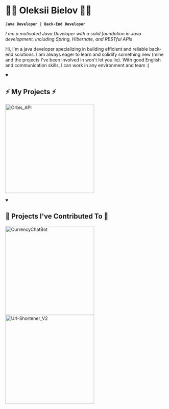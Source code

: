 # 👨‍💻 Oleksii Bielov 👨‍💻

**`Java Developer | Back-End Developer`**

*I am a motivated Java Developer with a solid foundation in Java development, including Spring, Hibernate, and RESTful APIs*

Hi, I'm a java developer specializing in building efficient and reliable back-end solutions.
I am always eager to learn and solidify something new (mine and the projects I've been involved in won't let you lie).
With good English and communication skills, I can work in any environment and team :)

<details open> 
  <summary><h2>⚡️ My Projects ⚡️</h2></summary>
  <p align="left">
    <a href="https://github.com/Belimbb/Orbis_API">
      <img width="278" src="https://denvercoder1-github-readme-stats.vercel.app/api/pin/?username=Belimbb&repo=Orbis_API&theme=tokyonight&bg_color=0d1117&title_color=58a6ff&hide_border=false&border_radius=10&icon_color=2f81f7&show_icons=true" alt="Orbis_API">
    </a>
  </p>
</details>

<details open> 
  <summary><h2>🤜 Projects I've Contributed To 🤛</h2></summary>

  <!-- Small repo cards https://github.com/DenverCoder1/github-readme-stats (fork of anuraghazra/github-readme-stats) -->
  <p align="left">
    <a href="https://github.com/vikadmin88/CurrencyChatBot">
      <img width="278" src="https://denvercoder1-github-readme-stats.vercel.app/api/pin/?username=vikadmin88&repo=CurrencyChatBot&theme=tokyonight&bg_color=0d1117&title_color=58a6ff&hide_border=false&border_radius=10&icon_color=2f81f7&show_icons=true" alt="CurrencyChatBot">
    </a>
    <a href="https://github.com/AntoniiViazovskyi/Url-Shortener_V2">
      <img width="278" src="https://denvercoder1-github-readme-stats.vercel.app/api/pin/?username=AntoniiViazovskyi&repo=Url-Shortener_V2&theme=tokyonight&bg_color=0d1117&title_color=58a6ff&hide_border=false&border_radius=10&icon_color=2f81f7&show_icons=true" alt="Url-Shortener_V2">
    </a>
  </p>
</details>

